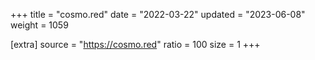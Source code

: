 +++
title = "cosmo.red"
date = "2022-03-22"
updated = "2023-06-08"
weight = 1059

[extra]
source = "https://cosmo.red"
ratio = 100
size = 1
+++
